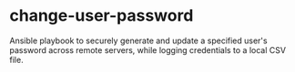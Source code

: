 # change-user-password
Ansible playbook to securely generate and update a specified user's password across remote servers, while logging credentials to a local CSV file.
